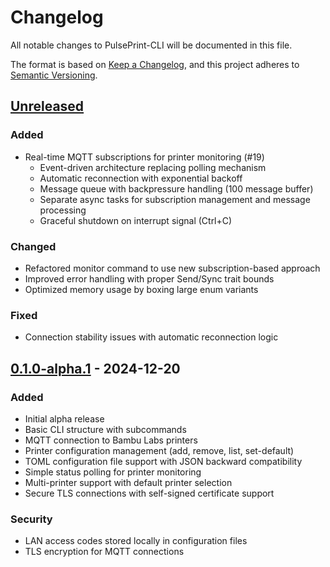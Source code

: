 # Changelog

All notable changes to PulsePrint-CLI will be documented in this file.

The format is based on [Keep a Changelog](https://keepachangelog.com/en/1.1.0/),
and this project adheres to [Semantic Versioning](https://semver.org/spec/v2.0.0.html).

## [Unreleased]

### Added
- Real-time MQTT subscriptions for printer monitoring (#19)
  - Event-driven architecture replacing polling mechanism
  - Automatic reconnection with exponential backoff
  - Message queue with backpressure handling (100 message buffer)
  - Separate async tasks for subscription management and message processing
  - Graceful shutdown on interrupt signal (Ctrl+C)

### Changed
- Refactored monitor command to use new subscription-based approach
- Improved error handling with proper Send/Sync trait bounds
- Optimized memory usage by boxing large enum variants

### Fixed
- Connection stability issues with automatic reconnection logic

## [0.1.0-alpha.1] - 2024-12-20

### Added
- Initial alpha release
- Basic CLI structure with subcommands
- MQTT connection to Bambu Labs printers
- Printer configuration management (add, remove, list, set-default)
- TOML configuration file support with JSON backward compatibility
- Simple status polling for printer monitoring
- Multi-printer support with default printer selection
- Secure TLS connections with self-signed certificate support

### Security
- LAN access codes stored locally in configuration files
- TLS encryption for MQTT connections

[Unreleased]: https://github.com/voodu00/pulseprint-cli/compare/v0.1.0-alpha.1...HEAD
[0.1.0-alpha.1]: https://github.com/voodu00/pulseprint-cli/releases/tag/v0.1.0-alpha.1